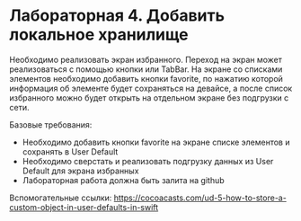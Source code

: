 # Лабораторная 4. Добавить локальное хранилище

Необходимо реализовать экран избранного. Переход на экран может реализоваться с помощью кнопки или TabBar.
На экране со списками элементов необходимо добавить кнопки favorite, по нажатию которой информация об элементе будет сохраняться на девайсе, а после список избранного можно будет открыть на отдельном экране без подгрузки с сети.

Базовые требования:
- Необходимо добавить кнопки favorite на экране списке элементов и сохранять в User Default 
- Необходимо сверстать и реализовать подгрузку данных из User Default для экрана избранных
- Лабораторная работа должна быть залита на github

Вспомогательные ссылки:
https://cocoacasts.com/ud-5-how-to-store-a-custom-object-in-user-defaults-in-swift